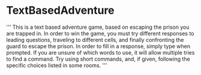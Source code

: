# TextBasedAdventure
'''
This is a text based adventure game, based on escaping the prison you are trapped in. In order to win the game, 
you must try different responses to leading questions, traveling to different cells, and finally confronting the guard
to escape the prison. In order to fill in a response, simply type when prompted. If you are unsure of which words to use, 
it will allow multiple tries to find a command. Try using short commands, and, if given, following the specific choices 
listed in some rooms. 
'''
